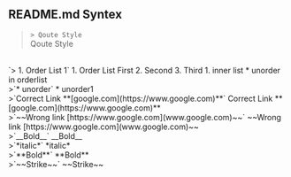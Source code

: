 ## README.md  Syntex 

>`> Qoute Style`  
Qoute Style  

<br/>
`> 1. Order List 1`  
1. Order List First  
2. Second  
3. Third 
 1. inner list  
  * unorder in orderlist


<br/>
>`* unorder`  
* unorder1

<br/>
>`Correct Link **[google.com](https://www.google.com)**`  
Correct Link **[google.com](https://www.google.com)**  

<br/>
>`~~Wrong link [https://www.google.com](www.google.com)~~`  
~~Wrong link [https://www.google.com](www.google.com)~~  

<br/>
>`__Bold__`   
__Bold__  

<br/>
>`*italic*`  
*italic*  

<br/>
>`**Bold**`  
**Bold** 

<br/>
>`~~Strike~~`  
~~Strike~~  



